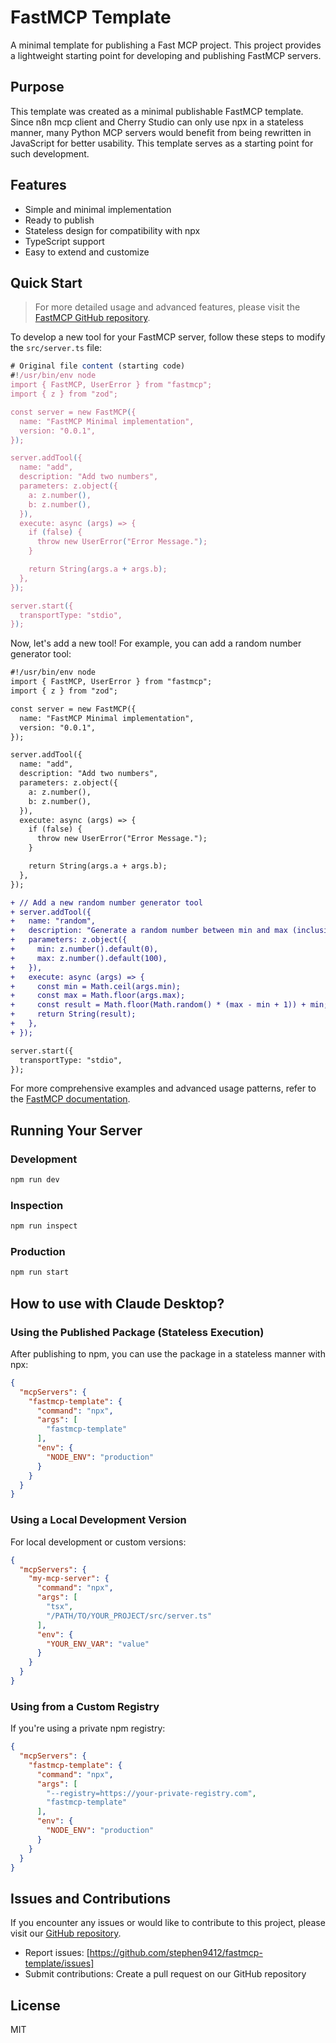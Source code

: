 # FastMCP Template

A minimal template for publishing a Fast MCP project. This project provides a lightweight starting point for developing and publishing FastMCP servers.

## Purpose

This template was created as a minimal publishable FastMCP template. Since n8n mcp client and Cherry Studio can only use npx in a stateless manner, many Python MCP servers would benefit from being rewritten in JavaScript for better usability. This template serves as a starting point for such development.

## Features

- Simple and minimal implementation
- Ready to publish
- Stateless design for compatibility with npx
- TypeScript support
- Easy to extend and customize

## Quick Start

> For more detailed usage and advanced features, please visit the [FastMCP GitHub repository](https://github.com/punkpeye/fastmcp).

To develop a new tool for your FastMCP server, follow these steps to modify the `src/server.ts` file:

```ts
# Original file content (starting code)
#!/usr/bin/env node
import { FastMCP, UserError } from "fastmcp";
import { z } from "zod";

const server = new FastMCP({
  name: "FastMCP Minimal implementation",
  version: "0.0.1",
});

server.addTool({
  name: "add",
  description: "Add two numbers",
  parameters: z.object({
    a: z.number(),
    b: z.number(),
  }),
  execute: async (args) => {
    if (false) {
      throw new UserError("Error Message.");
    }

    return String(args.a + args.b);
  },
});

server.start({
  transportType: "stdio",
});
```

Now, let's add a new tool! For example, you can add a random number generator tool:

```diff
#!/usr/bin/env node
import { FastMCP, UserError } from "fastmcp";
import { z } from "zod";

const server = new FastMCP({
  name: "FastMCP Minimal implementation",
  version: "0.0.1",
});

server.addTool({
  name: "add",
  description: "Add two numbers",
  parameters: z.object({
    a: z.number(),
    b: z.number(),
  }),
  execute: async (args) => {
    if (false) {
      throw new UserError("Error Message.");
    }

    return String(args.a + args.b);
  },
});

+ // Add a new random number generator tool
+ server.addTool({
+   name: "random",
+   description: "Generate a random number between min and max (inclusive)",
+   parameters: z.object({
+     min: z.number().default(0),
+     max: z.number().default(100),
+   }),
+   execute: async (args) => {
+     const min = Math.ceil(args.min);
+     const max = Math.floor(args.max);
+     const result = Math.floor(Math.random() * (max - min + 1)) + min;
+     return String(result);
+   },
+ });

server.start({
  transportType: "stdio",
});
```

For more comprehensive examples and advanced usage patterns, refer to the [FastMCP documentation](https://github.com/punkpeye/fastmcp).

## Running Your Server

### Development

```bash
npm run dev
```

### Inspection

```bash
npm run inspect
```

### Production

```bash
npm run start
```

## How to use with Claude Desktop?

### Using the Published Package (Stateless Execution)

After publishing to npm, you can use the package in a stateless manner with npx:

```json
{
  "mcpServers": {
    "fastmcp-template": {
      "command": "npx",
      "args": [
        "fastmcp-template"
      ],
      "env": {
        "NODE_ENV": "production"
      }
    }
  }
}
```

### Using a Local Development Version

For local development or custom versions:

```json
{
  "mcpServers": {
    "my-mcp-server": {
      "command": "npx",
      "args": [
        "tsx",
        "/PATH/TO/YOUR_PROJECT/src/server.ts"
      ],
      "env": {
        "YOUR_ENV_VAR": "value"
      }
    }
  }
}
```

### Using from a Custom Registry

If you're using a private npm registry:

```json
{
  "mcpServers": {
    "fastmcp-template": {
      "command": "npx",
      "args": [
        "--registry=https://your-private-registry.com",
        "fastmcp-template"
      ],
      "env": {
        "NODE_ENV": "production"
      }
    }
  }
}
```

## Issues and Contributions

If you encounter any issues or would like to contribute to this project, please visit our [GitHub repository](https://github.com/stephen9412/fastmcp-template).

- Report issues: [https://github.com/stephen9412/fastmcp-template/issues]
- Submit contributions: Create a pull request on our GitHub repository

## License

MIT
